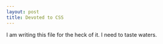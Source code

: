 ```yaml
---
layout:	post
title: Devoted to CSS
---
```


I am writing this file for the heck of it. I need to taste waters.